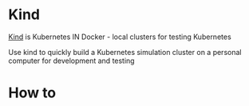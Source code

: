 # Kind

[Kind](https://github.com/kubernetes-sigs/kind) is Kubernetes IN Docker - local clusters for testing Kubernetes

Use kind to quickly build a Kubernetes simulation cluster on a personal computer for development and testing

# How to


